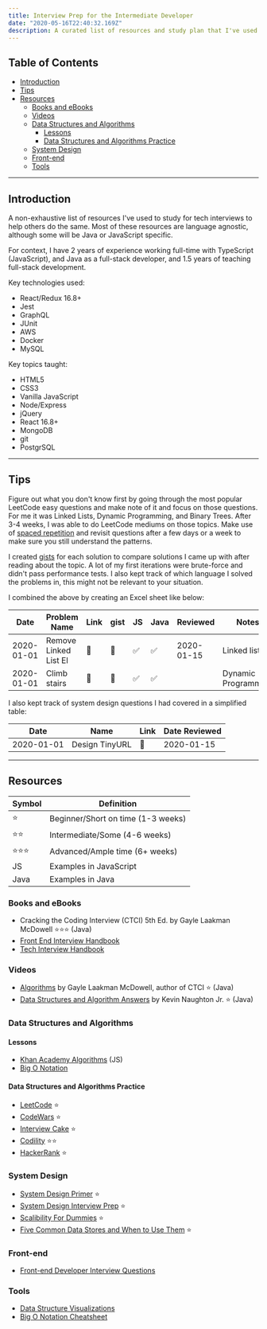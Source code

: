 ```yaml
---
title: Interview Prep for the Intermediate Developer
date: "2020-05-16T22:40:32.169Z"
description: A curated list of resources and study plan that I've used to prepare for full-stack technical interviews.
---
```


## Table of Contents

- [Introduction](#introduction)
- [Tips](#tips)
- [Resources](#resources)
  - [Books and eBooks](#books-and-ebooks)
  - [Videos](#videos)
  - [Data Structures and Algorithms](#data-structures-and-algorithms)
    - [Lessons](#lessons)
    - [Data Structures and Algorithms Practice](#data-structures-and-algorithms-practice)
  - [System Design](#system-design)
  - [Front-end](#front-end)
  - [Tools](#tools)

---

## Introduction

A non-exhaustive list of resources I've used to study for tech interviews to help others do the same. Most of these resources are language agnostic, although some will be Java or JavaScript specific.

For context, I have 2 years of experience working full-time with TypeScript (JavaScript), and Java as a full-stack developer, and 1.5 years of teaching full-stack development.

Key technologies used:

- React/Redux 16.8+
- Jest
- GraphQL
- JUnit
- AWS
- Docker
- MySQL

Key topics taught:

- HTML5
- CSS3
- Vanilla JavaScript
- Node/Express
- jQuery
- React 16.8+
- MongoDB
- git
- PostgrSQL

</details>

---

## Tips

Figure out what you don't know first by going through the most popular LeetCode easy questions and make note of it and focus on those questions. For me it was Linked Lists, Dynamic Programming, and Binary Trees. After 3-4 weeks, I was able to do LeetCode mediums on those topics. Make use of [spaced repetition](https://en.wikipedia.org/wiki/Spaced_repetition) and revisit questions after a few days or a week to make sure you still understand the patterns.

I created [gists](https://gist.github.com/) for each solution to compare solutions I came up with after reading about the topic. A lot of my first iterations were brute-force and didn't pass performance tests. I also kept track of which language I solved the problems in, this might not be relevant to your situation.

I combined the above by creating an Excel sheet like below:

| Date       | Problem Name          | Link | gist | JS  | Java | Reviewed   | Notes               |
| ---------- | --------------------- | ---- | ---- | --- | ---- | ---------- | ------------------- |
| 2020-01-01 | Remove Linked List El | 🔗   | 🔗   | ✅  | ✅   | 2020-01-15 | Linked list         |
| 2020-01-01 | Climb stairs          | 🔗   | 🔗   | ✅  | ✅   |            | Dynamic Programming |

I also kept track of system design questions I had covered in a simplified table:

| Date       | Name           | Link | Date Reviewed |
| ---------- | -------------- | ---- | ------------- |
| 2020-01-01 | Design TinyURL | 🔗   | 2020-01-15    |

---

## Resources

| Symbol    | Definition                         |
| --------- | ---------------------------------- |
| ⭐️       | Beginner/Short on time (1-3 weeks) |
| ⭐️⭐️    | Intermediate/Some (4-6 weeks)      |
| ⭐️⭐️⭐️ | Advanced/Ample time (6+ weeks)     |
| JS        | Examples in JavaScript             |
| Java      | Examples in Java                   |

### Books and eBooks

- Cracking the Coding Interview (CTCI) 5th Ed. by Gayle Laakman McDowell ⭐️⭐️⭐️ (Java)
- [Front End Interview Handbook](https://github.com/yangshun/front-end-interview-handbook)
- [Tech Interview Handbook](https://yangshun.github.io/tech-interview-handbook/)

### Videos

- [Algorithms](https://www.youtube.com/playlist?list=PLI1t_8YX-ApvMthLj56t1Rf-Buio5Y8KL) by Gayle Laakman McDowell, author of CTCI ⭐️ (Java)
- [Data Structures and Algorithm Answers](https://www.youtube.com/channel/UCKvwPt6BifPP54yzH99ff1g) by Kevin Naughton Jr. ⭐️ (Java)

### Data Structures and Algorithms

#### Lessons

- [Khan Academy Algorithms](https://www.khanacademy.org/computing/computer-science/algorithms) (JS)
- [Big O Notation](https://www.interviewcake.com/article/java/big-o-notation-time-and-space-complexity)

#### Data Structures and Algorithms Practice

- [LeetCode](https://leetcode.com/problemset/algorithms/) ⭐️
- [CodeWars](https://www.codewars.com/) ⭐️
- [Interview Cake](https://www.interviewcake.com/) ⭐️
- [Codility](https://app.codility.com/programmers/lessons/1-iterations/) ⭐️⭐️
- [HackerRank](https://www.hackerrank.com/dashboard) ⭐️

### System Design

- [System Design Primer](https://github.com/donnemartin/system-design-primer) ⭐️
- [System Design Interview Prep](https://github.com/checkcheckzz/system-design-interview) ⭐️
- [Scalibility For Dummies](https://www.lecloud.net/tagged/scalability) ⭐️
- [Five Common Data Stores and When to Use Them](https://engineering.shopify.com/blogs/engineering/five-common-data-stores-usage) ⭐️

### Front-end

- [Front-end Developer Interview Questions](https://h5bp.org/Front-end-Developer-Interview-Questions/)

### Tools

- [Data Structure Visualizations](https://www.cs.usfca.edu/~galles/visualization/Algorithms.html)
- [Big O Notation Cheatsheet](https://www.bigocheatsheet.com/)
